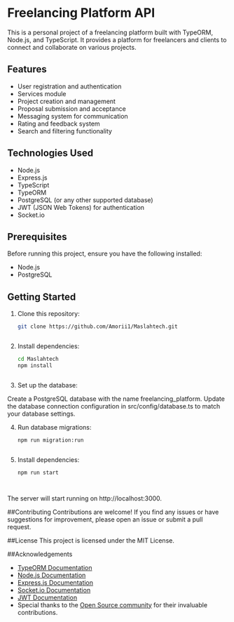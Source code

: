 # Freelancing Platform API

This is a personal project of a freelancing platform built with TypeORM, Node.js, and TypeScript. It provides a platform for freelancers and clients to connect and collaborate on various projects.

## Features

- User registration and authentication
- Services module
- Project creation and management
- Proposal submission and acceptance
- Messaging system for communication
- Rating and feedback system
- Search and filtering functionality

## Technologies Used

- Node.js
- Express.js
- TypeScript
- TypeORM
- PostgreSQL (or any other supported database)
- JWT (JSON Web Tokens) for authentication
- Socket.io

## Prerequisites

Before running this project, ensure you have the following installed:

- Node.js
- PostgreSQL

## Getting Started

1. Clone this repository:

   ```bash
   git clone https://github.com/Amorii1/Maslahtech.git
   


2. Install dependencies:

   ```bash
   cd Maslahtech
   npm install
   


3. Set up the database:

Create a PostgreSQL database with the name freelancing_platform.
Update the database connection configuration in src/config/database.ts to match your database settings.

4. Run database migrations:

   ```bash
   npm run migration:run
   


5. Install dependencies:

   ```bash
   npm run start
   



The server will start running on http://localhost:3000.


##Contributing
Contributions are welcome! If you find any issues or have suggestions for improvement, please open an issue or submit a pull request.


##License
This project is licensed under the MIT License.

##Acknowledgements

- [TypeORM Documentation](https://typeorm.io/)
- [Node.js Documentation](https://nodejs.org/en/docs/)
- [Express.js Documentation](https://expressjs.com/)
- [Socket.io Documentation](https://socket.io/docs/)
- [JWT Documentation](https://jwt.io/introduction)
- Special thanks to the [Open Source community](https://github.com) for their invaluable contributions.
